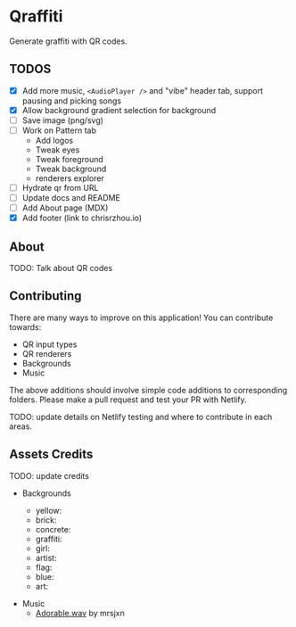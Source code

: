 # Qraffiti

Generate graffiti with QR codes.

## TODOS

- [x] Add more music, `<AudioPlayer />` and "vibe" header tab, support pausing and picking songs
- [x] Allow background gradient selection for background
- [ ] Save image (png/svg)
- [ ] Work on Pattern tab
  - Add logos
  - Tweak eyes
  - Tweak foreground
  - Tweak background
  - renderers explorer
- [ ] Hydrate qr from URL
- [ ] Update docs and README
- [ ] Add About page (MDX)
- [x] Add footer (link to chrisrzhou.io)

## About

TODO: Talk about QR codes

## Contributing

There are many ways to improve on this application! You can contribute towards:

- QR input types
- QR renderers
- Backgrounds
- Music

The above additions should involve simple code additions to corresponding folders. Please make a pull request and test your PR with Netlify.

TODO: update details on Netlify testing and where to contribute in each areas.

## Assets Credits

TODO: update credits

- Backgrounds

  - yellow:
  - brick:
  - concrete:
  - graffiti:
  - girl:
  - artist:
  - flag:
  - blue:
  - art:

* Music
  - [Adorable.wav](https://soundcloud.com/mrsjxn/adorable) by mrsjxn
